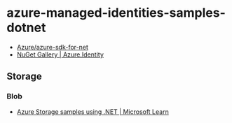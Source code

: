 # azure-managed-identities-samples-dotnet

- [Azure/azure-sdk-for-net](https://github.com/Azure/azure-sdk-for-net)
- [NuGet Gallery | Azure.Identity](https://www.nuget.org/packages/Azure.Identity)

## Storage

### Blob
- [Azure Storage samples using .NET | Microsoft Learn](https://learn.microsoft.com/en-us/azure/storage/common/storage-samples-dotnet)
